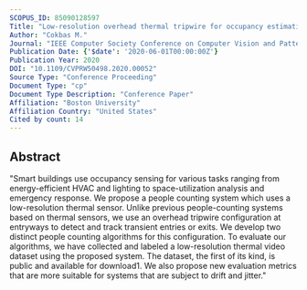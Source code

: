 ```yaml
---
SCOPUS_ID: 85090128597
Title: "Low-resolution overhead thermal tripwire for occupancy estimation"
Author: "Cokbas M."
Journal: "IEEE Computer Society Conference on Computer Vision and Pattern Recognition Workshops"
Publication Date: {'$date': '2020-06-01T00:00:00Z'}
Publication Year: 2020
DOI: "10.1109/CVPRW50498.2020.00052"
Source Type: "Conference Proceeding"
Document Type: "cp"
Document Type Description: "Conference Paper"
Affiliation: "Boston University"
Affiliation Country: "United States"
Cited by count: 14
---
```


## Abstract
"Smart buildings use occupancy sensing for various tasks ranging from energy-efficient HVAC and lighting to space-utilization analysis and emergency response. We propose a people counting system which uses a low-resolution thermal sensor. Unlike previous people-counting systems based on thermal sensors, we use an overhead tripwire configuration at entryways to detect and track transient entries or exits. We develop two distinct people counting algorithms for this configuration. To evaluate our algorithms, we have collected and labeled a low-resolution thermal video dataset using the proposed system. The dataset, the first of its kind, is public and available for download1. We also propose new evaluation metrics that are more suitable for systems that are subject to drift and jitter."
